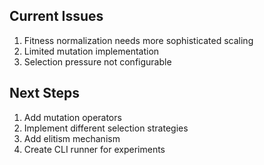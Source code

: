 ## Current Issues
1. Fitness normalization needs more sophisticated scaling
2. Limited mutation implementation
3. Selection pressure not configurable

## Next Steps
1. Add mutation operators
2. Implement different selection strategies
3. Add elitism mechanism
4. Create CLI runner for experiments
